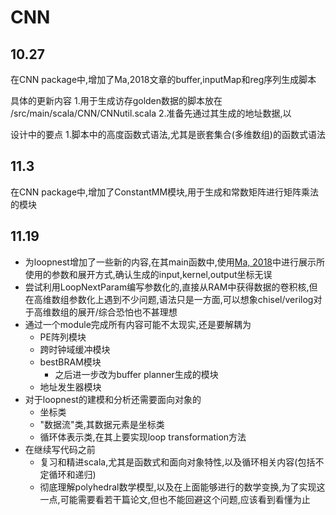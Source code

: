 [Ma, 2018]: https://ieeexplore.ieee.org/document/8330049


# CNN

## 10.27
在CNN package中,增加了Ma,2018文章的buffer,inputMap和reg序列生成脚本

具体的更新内容
1.用于生成访存golden数据的脚本放在 /src/main/scala/CNN/CNNutil.scala
2.准备先通过其生成的地址数据,以

设计中的要点
1.脚本中的高度函数式语法,尤其是嵌套集合(多维数组)的函数式语法
    
## 11.3
在CNN package中,增加了ConstantMM模块,用于生成和常数矩阵进行矩阵乘法的模块

## 11.19

- 为loopnest增加了一些新的内容,在其main函数中,使用[Ma, 2018]中进行展示所使用的参数和展开方式,确认生成的input,kernel,output坐标无误
- 尝试利用LoopNextParam编写参数化的,直接从RAM中获得数据的卷积核,但在高维数组参数化上遇到不少问题,语法只是一方面,可以想象chisel/verilog对于高维数组的展开/综合恐怕也不甚理想
- 通过一个module完成所有内容可能不太现实,还是要解耦为
    - PE阵列模块
    - 跨时钟域缓冲模块
    - bestBRAM模块
        - 之后进一步改为buffer planner生成的模块
    - 地址发生器模块
- 对于loopnest的建模和分析还需要面向对象的
    - 坐标类
    - "数据流"类,其数据元素是坐标类
    - 循环体表示类,在其上要实现loop transformation方法
- 在继续写代码之前
    - 复习和精进scala,尤其是函数式和面向对象特性,以及循环相关内容(包括不定循环和递归)
    - 彻底理解polyhedral数学模型,以及在上面能够进行的数学变换,为了实现这一点,可能需要看若干篇论文,但也不能回避这个问题,应该看到看懂为止